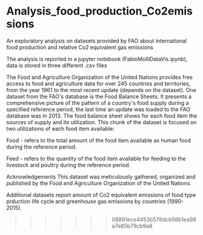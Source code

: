# Analysis_food_production_Co2emissions
An exploratory analysis on datasets provided by FAO about international food production and relative Co2 equivalent gas emissions

The analysis is reported in a jupyter notebook (FabioMolliDataVis.ipynb), data is stored in three different .csv files

The Food and Agriculture Organization of the United Nations provides free access to food and agriculture data for over 245 countries and territories, from the year 1961 to the most recent update (depends on the dataset). One dataset from the FAO's database is the Food Balance Sheets. It presents a comprehensive picture of the pattern of a country's food supply during a specified reference period, the last time an update was loaded to the FAO database was in 2013. The food balance sheet shows for each food item the sources of supply and its utilization. This chunk of the dataset is focused on two utilizations of each food item available:

Food - refers to the total amount of the food item available as human food during the reference period.

Feed - refers to the quantity of the food item available for feeding to the livestock and poultry during the reference period.

Acknowledgements
This dataset was meticulously gathered, organized and published by the Food and Agriculture Organization of the United Nations.

Additional datasets report amount of Co2 equivalent emissions of food type prduction life cycle and greenhouse gas emissions by countries (1990-2015).
>>>>>>> 08891ece4453b578dcb56b1ea98a7e85b79cb9a8
